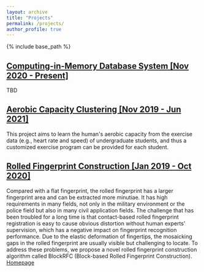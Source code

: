 ```yaml
---
layout: archive
title: "Projects"
permalink: /projects/
author_profile: true
---
```


{% include base_path %}

## [Computing-in-Memory Database System [Nov 2020 - Present]](https://onefanwu.github.io/projects/cimdb/)
TBD

## [Aerobic Capacity Clustering [Nov 2019 - Jun 2021]](https://onefanwu.github.io/projects/acc/)
This project aims to learn the human's aerobic capacity from the exercise data (e.g., heart rate and speed) of undergraduate students, and thus a customized exercise program can be provided for each student.


## [Rolled Fingerprint Construction [Jan 2019 - Oct 2020]](https://onefanwu.github.io/projects/rfc/)
Compared with a flat fingerprint, the rolled fingerprint has a larger fingerprint area and can be extracted more minutiae. It has high requirements in many fields, not only in the military environment or the police field but also in many civil application fields. The challenge that has been troubled for a long time is that contact-based rolled fingerprint registration is easy to cause obvious distortion without human experts’ supervision, which has a negative impact on fingerprint recognition performance. Due to the elastic deformation of fingertips, the mosaicking gaps in the rolled fingerprint are usually visible but challenging to locate. To address these problems, we propose a novel rolled fingerprint construction algorithm called BlockRFC (Block-based Rolled Fingerprint Construction). [Homepage](https://www.researchgate.net/project/Rolled-Fingerprint-Construction)